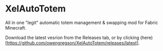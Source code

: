 # XelAutoTotem
All in one "legit" automatic totem management & swapping mod for Fabric Minecraft.

Download the latest vesrion from the Releases tab, or by clicking (here)[https://github.com/owengregson/XelAutoTotem/releases/latest].